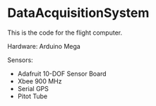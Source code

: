 # DataAcquisitionSystem
This is the code for the flight computer.

Hardware: Arduino Mega

Sensors:
* Adafruit 10-DOF Sensor Board
* Xbee 900 MHz
* Serial GPS
* Pitot Tube
